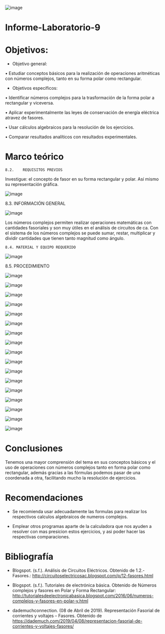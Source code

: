 ![image](https://user-images.githubusercontent.com/84587120/132117231-37de5574-000b-4266-9eb2-eff93e2e61ad.png)

# Informe-Laboratorio-9

# Objetivos: 

* Objetivo general: 

•	Estudiar conceptos básicos para la realización de operaciones aritméticas con números complejos, tanto en su forma polar como rectangular. 

* Objetivos específicos: 

•	Identificar números complejos para la trasformación de la forma polar a rectangular y viceversa.

•	Aplicar experimentalmente las leyes de conservación de energía eléctrica atravez de fasores.

•	Usar cálculos algebraicos para la resolución de los ejercicios.

•	Comparar resultados analíticos con resultados experimentales.

# Marco teórico

	8.2. 	REQUISITOS PREVIOS 
 
Investigue: el concepto de fasor en su forma rectangular y polar. Así mismo su representación gráfica. 

![image](https://user-images.githubusercontent.com/84427371/133014068-a3bf0e91-2e83-495a-9b27-c30d16482fff.png)

8.3. INFORMACIÓN GENERAL 

![image](https://user-images.githubusercontent.com/84427371/133014117-7cdcb527-206c-4b1a-8035-5d1804ad3116.png)

Los números complejos permiten realizar operaciones matemáticas con cantidades fasoriales y son muy útiles en el análisis de circuitos de ca. Con el sistema de los números complejos se puede sumar, restar, multiplicar y dividir cantidades que tienen tanto magnitud como ángulo. 

 	8.4. MATERIAL Y EQUIPO REQUERIDO 
  
  ![image](https://user-images.githubusercontent.com/84427371/133192399-6f7373c5-ec7c-4d4b-931f-576c65213fe6.png)

8.5. PROCEDIMIENTO 

![image](https://user-images.githubusercontent.com/84427371/133192508-47068c0d-8ccd-441b-a2e2-7f7480c4ff7c.png)

![image](https://user-images.githubusercontent.com/84427371/133192535-d5bf6532-1809-47ed-a9dc-82dc6a417701.png)

![image](https://user-images.githubusercontent.com/84427371/133192598-df10fe2d-cdde-4a5f-bc85-cdbd8c37daba.png)

![image](https://user-images.githubusercontent.com/84427371/133192646-b5a31f37-f6ee-4883-92e7-28c1a0ab7776.png)

![image](https://user-images.githubusercontent.com/84427371/133192700-829f393b-faf3-4580-bb1d-5606c5ac9265.png)

![image](https://user-images.githubusercontent.com/84427371/133192736-ff50d7cc-9b48-409b-8c6c-f098db676a98.png)

![image](https://user-images.githubusercontent.com/84427371/133192787-bd3dfaa5-e59a-4675-a183-a9c966017011.png)

![image](https://user-images.githubusercontent.com/84427371/133192821-38ed4aec-be49-460f-95d6-ccb20a646790.png)

![image](https://user-images.githubusercontent.com/84427371/133192906-e4030658-b9be-45f2-94b9-ea3942352ec7.png)

![image](https://user-images.githubusercontent.com/84427371/133192946-0cfe1001-c13c-4df1-942e-fc0638c7ac76.png)

![image](https://user-images.githubusercontent.com/84427371/133192987-410d29fd-22c2-4c6f-8505-bb625f091c32.png)

![image](https://user-images.githubusercontent.com/84427371/133193026-42645190-7c95-405c-b9ef-7b8fdbec50e7.png)

![image](https://user-images.githubusercontent.com/84427371/133193056-810d672e-bf30-4f35-b958-55e7bb46dd07.png)

![image](https://user-images.githubusercontent.com/84427371/133193081-bb8bacf4-64ce-4459-ac74-bbf8e24f1efb.png)

![image](https://user-images.githubusercontent.com/84427371/133193104-f6871724-bb32-42db-a09e-8ee36fa3e474.png)

![image](https://user-images.githubusercontent.com/84427371/133193129-494adfb8-c09b-4373-b42c-fa3b5f9da85a.png)

![image](https://user-images.githubusercontent.com/84427371/133193147-a841209a-89a7-4575-b09f-1cb2adccdf80.png)

# Conclusiones

Tenemos una mayor comprensión del tema en sus conceptos básicos y el uso de operaciones con números complejos tanto en forma polar como rectangular, además gracias a las fórmulas podemos pasar de una coordenada a otra, facilitando mucho la resolución de ejercicios.

# Recomendaciones

* Se recomienda usar adecuadamente las formulas para realizar los respectivos calculos algebraicos de numeros complejos.

* Emplear otros programas aparte de la calculadora que nos ayuden a resolver con mas presicion estos ejercicios, y asi poder hacer las respectivas comparaciones.

# Bibliografía

* Blogspot. (s.f.). Análisis de Circuitos Eléctricos. Obtenido de 1.2.- Fasores.: http://circuitoselectricosac.blogspot.com/p/12-fasores.html

* Blogspot. (s.f.). Tutoriales de electrónica básica. Obtenido de Números complejos y fasores en Polar y Forma Rectangular: http://tutorialesdeelectronicabasica.blogspot.com/2016/06/numeros-complejos-y-fasores-en-polar-y.html

* dademuchconnection. (08 de Abril de 2019). Representación Fasorial de corrientes y voltajes – Fasores. Obtenido de https://dademuch.com/2019/04/08/representacion-fasorial-de-corrientes-y-voltajes-fasores/



